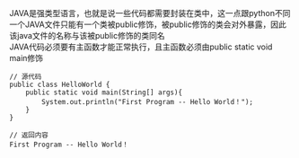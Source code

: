 JAVA是强类型语言，也就是说一些代码都需要封装在类中，这一点跟python不同 <br/>
一个JAVA文件只能有一个类被public修饰，被public修饰的类会对外暴露，因此该java文件的名称与该被public修饰的类同名<br/>
JAVA代码必须要有主函数才能正常执行，且主函数必须由public static void main修饰 <br/>
```
// 源代码
public class HelloWorld {
    public static void main(String[] args){
        System.out.println("First Program -- Hello World！");
    }
}
```

```
// 返回内容
First Program -- Hello World！
```
